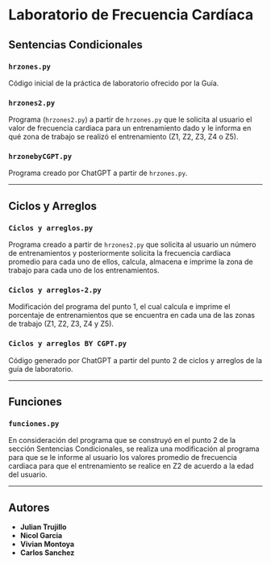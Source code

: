 # Laboratorio de Frecuencia Cardíaca

## Sentencias Condicionales  

### `hrzones.py`
Código inicial de la práctica de laboratorio ofrecido por la Guía.

### `hrzones2.py`
Programa (`hrzones2.py`) a partir de `hrzones.py` que le solicita al usuario el valor de frecuencia cardiaca para un entrenamiento dado y le informa en qué zona de trabajo se realizó el entrenamiento (Z1, Z2, Z3, Z4 o Z5).

### `hrzonebyCGPT.py`
Programa creado por ChatGPT a partir de `hrzones.py`.

---

## Ciclos y Arreglos  

### `Ciclos y arreglos.py`
Programa creado a partir de `hrzones2.py` que solicita al usuario un número de entrenamientos y posteriormente solicita la frecuencia cardiaca promedio para cada uno de ellos, calcula, almacena e imprime la zona de trabajo para cada uno de los entrenamientos.

### `Ciclos y arreglos-2.py`
Modificación del programa del punto 1, el cual calcula e imprime el porcentaje de entrenamientos que se encuentra en cada una de las zonas de trabajo (Z1, Z2, Z3, Z4 y Z5).

### `Ciclos y arreglos BY CGPT.py`
Código generado por ChatGPT a partir del punto 2 de ciclos y arreglos de la guía de laboratorio.

---

## Funciones  

### `funciones.py`
En consideración del programa que se construyó en el punto 2 de la sección Sentencias Condicionales, se realiza una modificación al programa para que se le informe al usuario los valores promedio de frecuencia cardiaca para que el entrenamiento se realice en Z2 de acuerdo a la edad del usuario.

---

## Autores  

- **Julian Trujillo**  
- **Nicol Garcia**  
- **Vivian Montoya**  
- **Carlos Sanchez**  
